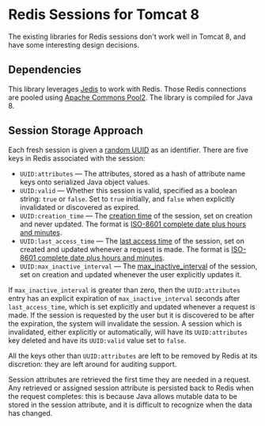 # Redis Sessions for Tomcat 8

The existing libraries for Redis sessions don't work well in Tomcat 8, and have some interesting design decisions.

## Dependencies

This library leverages [Jedis](https://github.com/xetorthio/jedis) to work with Redis. Those Redis connections are pooled using [Apache Commons Pool2](https://commons.apache.org/proper/commons-pool/). The library is compiled for Java 8.

## Session Storage Approach

Each fresh session is given a [random UUID](http://docs.oracle.com/javase/8/docs/api/java/util/UUID.html#randomUUID--) as an identifier.
There are five keys in Redis associated with the session:

  * `UUID:attributes` &mdash; The attributes, stored as a hash of attribute name keys onto serialized Java object values.
  * `UUID:valid` &mdash; Whether this session is valid, specified as a boolean string: `true` or `false`. Set to `true` initially, and `false` when explicitly invalidated or discovered as expired.
  * `UUID:creation_time` &mdash; The [creation time](http://bit.ly/1GaaVf9) of the session, set on creation and never updated. The format is [ISO-8601 complete date plus hours and minutes](http://www.w3.org/TR/NOTE-datetime).
  * `UUID:last_access_time` &mdash; The [last access time](http://bit.ly/1f0twkV) of the session, set on created and updated whenever a request is made. The format is [ISO-8601 complete date plus hours and minutes](http://www.w3.org/TR/NOTE-datetime).
  * `UUID:max_inactive_interval` &mdash; The [max_inactive_interval](http://bit.ly/1F6k6cP) of the session, set on creation and updated whenever the user explicitly updates it.

If `max_inactive_interval` is greater than zero, then the `UUID:attributes` entry has an explicit expiration of `max_inactive_interval` seconds after `last_access_time`,
which is set explicitly and updated whenever a request is made. If the session is requested by the user but it is discovered to be after the expiration, the system will
invalidate the session. A session which is invalidated, either explicitly or automatically, will have its `UUID:attributes` key deleted and have its `UUID:valid`
value set to `false`.

All the keys other than `UUID:attributes` are left to be removed by Redis at its discretion: they are left around for auditing support.

Session attributes are retrieved the first time they are needed in a request. Any retrieved or assigned session attribute is persisted back to Redis when the
request completes: this is because Java allows mutable data to be stored in the session attribute, and it is difficult to recognize when the data has changed.
